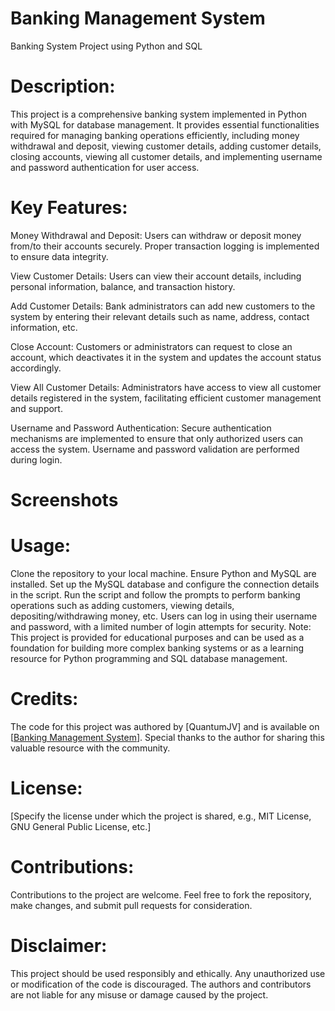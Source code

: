 # Banking Management System

Banking System Project using Python and SQL

# Description:
This project is a comprehensive banking system implemented in Python with MySQL for database management. It provides essential functionalities required for managing banking operations efficiently, including money withdrawal and deposit, viewing customer details, adding customer details, closing accounts, viewing all customer details, and implementing username and password authentication for user access.

# Key Features:

Money Withdrawal and Deposit: Users can withdraw or deposit money from/to their accounts securely. Proper transaction logging is implemented to ensure data integrity.

View Customer Details: Users can view their account details, including personal information, balance, and transaction history.

Add Customer Details: Bank administrators can add new customers to the system by entering their relevant details such as name, address, contact information, etc.

Close Account: Customers or administrators can request to close an account, which deactivates it in the system and updates the account status accordingly.

View All Customer Details: Administrators have access to view all customer details registered in the system, facilitating efficient customer management and support.

Username and Password Authentication: Secure authentication mechanisms are implemented to ensure that only authorized users can access the system. Username and password validation are performed during login.

# Screenshots

# Usage:

Clone the repository to your local machine.
Ensure Python and MySQL are installed.
Set up the MySQL database and configure the connection details in the script.
Run the script and follow the prompts to perform banking operations such as adding customers, viewing details, depositing/withdrawing money, etc.
Users can log in using their username and password, with a limited number of login attempts for security.
Note:
This project is provided for educational purposes and can be used as a foundation for building more complex banking systems or as a learning resource for Python programming and SQL database management.

# Credits:
The code for this project was authored by [QuantumJV] and is available on [[Banking Management System](https://github.com/QuantumJV/Bank-Management-System/tree/main)]. Special thanks to the author for sharing this valuable resource with the community.

# License:
[Specify the license under which the project is shared, e.g., MIT License, GNU General Public License, etc.]

# Contributions:
Contributions to the project are welcome. Feel free to fork the repository, make changes, and submit pull requests for consideration.

# Disclaimer:
This project should be used responsibly and ethically. Any unauthorized use or modification of the code is discouraged. The authors and contributors are not liable for any misuse or damage caused by the project.
